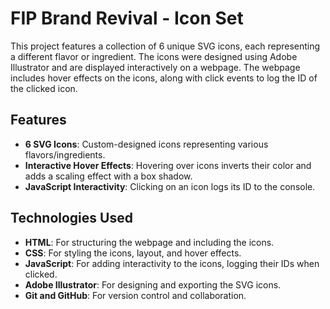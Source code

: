 # FIP Brand Revival - Icon Set

This project features a collection of 6 unique SVG icons, each representing a different flavor or ingredient. The icons were designed using Adobe Illustrator and are displayed interactively on a webpage. The webpage includes hover effects on the icons, along with click events to log the ID of the clicked icon.

## Features
- **6 SVG Icons**: Custom-designed icons representing various flavors/ingredients.
- **Interactive Hover Effects**: Hovering over icons inverts their color and adds a scaling effect with a box shadow.
- **JavaScript Interactivity**: Clicking on an icon logs its ID to the console.

## Technologies Used
- **HTML**: For structuring the webpage and including the icons.
- **CSS**: For styling the icons, layout, and hover effects.
- **JavaScript**: For adding interactivity to the icons, logging their IDs when clicked.
- **Adobe Illustrator**: For designing and exporting the SVG icons.
- **Git and GitHub**: For version control and collaboration.

